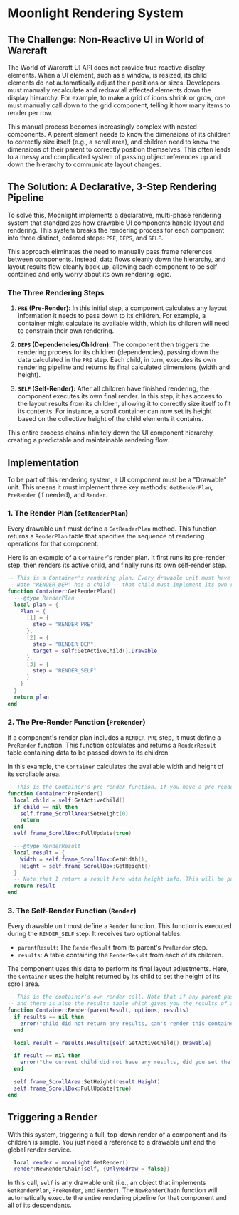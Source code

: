 # Moonlight Rendering System

## The Challenge: Non-Reactive UI in World of Warcraft

The World of Warcraft UI API does not provide true reactive display elements. When a UI element, such as a window, is resized, its child elements do not automatically adjust their positions or sizes. Developers must manually recalculate and redraw all affected elements down the display hierarchy. For example, to make a grid of icons shrink or grow, one must manually call down to the grid component, telling it how many items to render per row.

This manual process becomes increasingly complex with nested components. A parent element needs to know the dimensions of its children to correctly size itself (e.g., a scroll area), and children need to know the dimensions of their parent to correctly position themselves. This often leads to a messy and complicated system of passing object references up and down the hierarchy to communicate layout changes.

## The Solution: A Declarative, 3-Step Rendering Pipeline

To solve this, Moonlight implements a declarative, multi-phase rendering system that standardizes how drawable UI components handle layout and rendering. This system breaks the rendering process for each component into three distinct, ordered steps: `PRE`, `DEPS`, and `SELF`.

This approach eliminates the need to manually pass frame references between components. Instead, data flows cleanly down the hierarchy, and layout results flow cleanly back up, allowing each component to be self-contained and only worry about its own rendering logic.

### The Three Rendering Steps

1.  **`PRE` (Pre-Render):** In this initial step, a component calculates any layout information it needs to pass down to its children. For example, a container might calculate its available width, which its children will need to constrain their own rendering.

2.  **`DEPS` (Dependencies/Children):** The component then triggers the rendering process for its children (dependencies), passing down the data calculated in the `PRE` step. Each child, in turn, executes its own rendering pipeline and returns its final calculated dimensions (width and height).

3.  **`SELF` (Self-Render):** After all children have finished rendering, the component executes its own final render. In this step, it has access to the layout results from its children, allowing it to correctly size itself to fit its contents. For instance, a scroll container can now set its height based on the collective height of the child elements it contains.

This entire process chains infinitely down the UI component hierarchy, creating a predictable and maintainable rendering flow.

## Implementation

To be part of this rendering system, a UI component must be a "Drawable" unit. This means it must implement three key methods: `GetRenderPlan`, `PreRender` (if needed), and `Render`.

### 1. The Render Plan (`GetRenderPlan`)

Every drawable unit must define a `GetRenderPlan` method. This function returns a `RenderPlan` table that specifies the sequence of rendering operations for that component.

Here is an example of a `Container`'s render plan. It first runs its pre-render step, then renders its active child, and finally runs its own self-render step.

```lua
-- This is a Container's rendering plan. Every drawable unit must have a render plan.
-- Note "RENDER_DEP" has a child -- that child must implement its own render plan, and so on.
function Container:GetRenderPlan()
  ---@type RenderPlan
  local plan = {
    Plan = {
      [1] = {
        step = "RENDER_PRE"
      },
      [2] = {
        step = "RENDER_DEP",
        target = self:GetActiveChild().Drawable
      },
      [3] = {
        step = "RENDER_SELF"
      }
    }
  }
  return plan
end
```

### 2. The Pre-Render Function (`PreRender`)

If a component's render plan includes a `RENDER_PRE` step, it must define a `PreRender` function. This function calculates and returns a `RenderResult` table containing data to be passed down to its children.

In this example, the `Container` calculates the available width and height of its scrollable area.

```lua
-- This is the Container's pre-render function. If you have a pre render, you must define this function.
function Container:PreRender()
  local child = self:GetActiveChild()
  if child == nil then
    self.frame_ScrollArea:SetHeight(0)
    return
  end
  self.frame_ScrollBox:FullUpdate(true)

  ---@type RenderResult
  local result = {
    Width = self.frame_ScrollBox:GetWidth(),
    Height = self.frame_ScrollBox:GetHeight()
  }
  -- Note that I return a result here with height info. This will be passed down to children.
  return result
end
```

### 3. The Self-Render Function (`Render`)

Every drawable unit must define a `Render` function. This function is executed during the `RENDER_SELF` step. It receives two optional tables:
*   `parentResult`: The `RenderResult` from its parent's `PreRender` step.
*   `results`: A table containing the `RenderResult` from each of its children.

The component uses this data to perform its final layout adjustments. Here, the `Container` uses the height returned by its child to set the height of its scroll area.

```lua
-- This is the container's own render call. Note that if any parent passes down info, that's in parentResult
-- and there is also the results table which gives you the results of all your children.
function Container:Render(parentResult, options, results)
  if results == nil then
    error("child did not return any results, can't render this container")
  end

  local result = results.Results[self:GetActiveChild().Drawable]

  if result == nil then
    error("the current child did not have any results, did you set the results in the render function?")
  end

  self.frame_ScrollArea:SetHeight(result.Height)
  self.frame_ScrollBox:FullUpdate(true)
end
```

## Triggering a Render

With this system, triggering a full, top-down render of a component and its children is simple. You just need a reference to a drawable unit and the global render service.

```lua
  local render = moonlight:GetRender()
  render:NewRenderChain(self, {OnlyRedraw = false})
```

In this call, `self` is any drawable unit (i.e., an object that implements `GetRenderPlan`, `PreRender`, and `Render`). The `NewRenderChain` function will automatically execute the entire rendering pipeline for that component and all of its descendants.